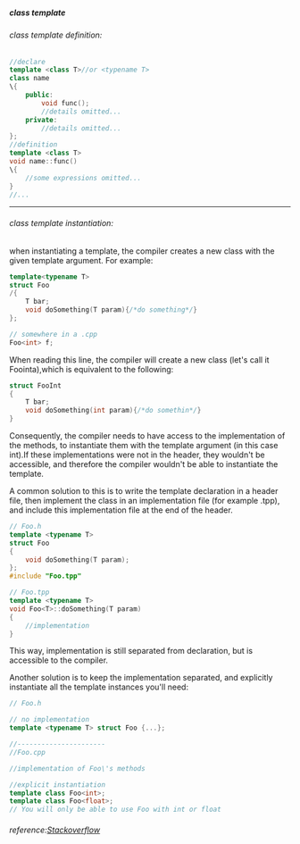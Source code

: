 ##### class template
###### class template definition:<br>
```cpp
//declare
template <class T>//or <typename T>
class name
\{
    public:
        void func();
        //details omitted...
    private:
        //details omitted...
};
//definition
template <class T>
void name::func()
\{
    //some expressions omitted...
}
//...
```
------
###### class template instantiation:<br>
when instantiating a template, the compiler creates a new class with the given template argument. For example:<br>
```cpp
template<typename T>
struct Foo
/{
    T bar;
    void doSomething(T param){/*do something*/}
};

// somewhere in a .cpp
Foo<int> f;
```

When reading this line, the compiler will create a new class (let\'s call it Foointa),which is equivalent to the following:<br>
```cpp
struct FooInt
{
    T bar;
    void doSomething(int param){/*do somethin*/}
}
```

Consequently, the compiler needs to have access to the implementation of the methods, to instantiate them with the template argument (in this case int).If these implementations were not in the header, they wouldn\'t be accessible, and therefore the compiler wouldn\'t be able to instantiate the template.

A common solution to this is to write the template declaration in a header file, then implement the class in an implementation file (for example .tpp), and include this implementation file at the end of the header.

```cpp
// Foo.h
template <typename T>
struct Foo
{
    void doSomething(T param);
};
#include "Foo.tpp"

// Foo.tpp
template <typename T>
void Foo<T>::doSomething(T param)
{
    //implementation
}
```

This way, implementation is still separated from declaration, but is accessible to the compiler.

Another solution is to keep the implementation separated, and explicitly instantiate all the template instances you\'ll need:

```cpp
// Foo.h

// no implementation
template <typename T> struct Foo {...};

//----------------------
//Foo.cpp

//implementation of Foo\'s methods

//explicit instantiation
template class Foo<int>;
template class Foo<float>;
// You will only be able to use Foo with int or float
```

###### reference:[Stackoverflow](http://stackoverflow.com/questions/495021/why-can-templates-only-be-implemented-in-the-header-file)
